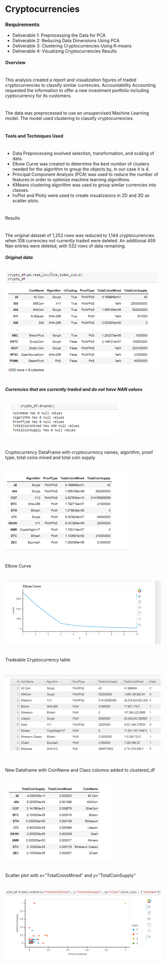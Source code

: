 # Cryptocurrencies
### Requirements
* Deliverable 1: Preprocessing the Data for PCA
* Deliverable 2: Reducing Data Dimensions Using PCA
* Deliverable 3: Clustering Cryptocurrencies Using K-means
* Deliverable 4: Visualizing Cryptocurrencies Results
#### Overview
# 
This analysis created a report and visualization figures of traded cryptocurrencies to classify similar currencies. Accountability Accounting requested the information to offer a new investment portfolio including cyptocurrency for its customers.
#
The data was preprocessed to use an unsupervised Machine Learning model.  The model used clustering to classify cryptocurrencies. 
#
#### Tools and Techniques Used
#
* Data Preprocessing  involved selection, transformation,  and scaling of data.
* Elbow Curve was created to determine the best number of clusters needed for the algorithm to group the objects by, in our case it is 4.
* Principal Component Analysis (PCA) was used to reduce the number of features in order to optimize machine learning algorithms.
* KMeans clustering algorithm was used to group similar currencies into classes.
* hvPlot and  Plotly were used to create visualizaions in 2D and 3D as scatter plots.
#
Results
#
The original dataset of 1,252 rows was reduced to 1,144 cryptocurrencies when 108 currencies not currently traded were deleted. An additional 459 Nan entries were deleted, with 532 rows of data remaining.
##### Original data
#
![proc](https://github.com/jcsargis00/Cryptocurrencies/blob/main/Resources/crypto1.PNG)
#
##### Currencies that are currently traded and do not have NAN values
#
![orig](https://github.com/jcsargis00/Cryptocurrencies/blob/main/Resources/crypto2.PNG)
#
Cryptocurrency DataFrame with cryptocurrency names, algorithm, proof type, total coins mined and total coin supply
#
![cf](https://github.com/jcsargis00/Cryptocurrencies/blob/main/Resources/crypto7.PNG)
#
Elbow Curve
#
![elbow](https://github.com/jcsargis00/Cryptocurrencies/blob/main/Resources/crypto3.PNG)
#
Tradeable Cryptocurrency table
#
![hvplot](https://github.com/jcsargis00/Cryptocurrencies/blob/main/Resources/crypto4.PNG)
#
New Dataframe with CoinName and Class columns added to clustered_df
#
![new](https://github.com/jcsargis00/Cryptocurrencies/blob/main/Resources/crypto5.PNG)
#
Scatter plot with x="TotalCoinsMined" and y="TotalCoinSupply"
#
![scat](https://github.com/jcsargis00/Cryptocurrencies/blob/main/Resources/crypto6.PNG)